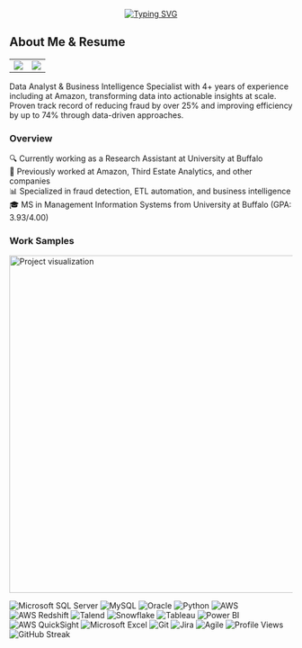 <p align="center">
  <a href="https://git.io/typing-svg">
    <img src="https://readme-typing-svg.herokuapp.com?font=Roboto&size=30&duration=3000&pause=500&color=6A82FB&center=true&vCenter=true&width=500&lines=Data+Analyst;Business+Intelligence+Specialist;ETL+Developer;Business+Analyst" alt="Typing SVG" />
  </a>
</p>


## About Me & Resume

<table width="100%">
  <tr>
    <td align="left">
        <a href="https://lokeshbollini.github.io/" onclick="window.open(this.href, '_blank'); return false;">
            <img src="https://img.shields.io/badge/About%20Me-Click%20Here-blue?style=for-the-badge">
        </a>
    </td>
    <td align="right">
        <a href="https://raw.githubusercontent.com/lokeshbollini/lokeshbollini.github.io/main/assets/Resume.pdf" target="_blank" rel="noopener noreferrer">
            <img src="https://img.shields.io/badge/Download%20Resume-PDF-red?style=for-the-badge">
        </a>
    </td>
  </tr>
</table>


Data Analyst & Business Intelligence Specialist with 4+ years of experience including at Amazon, transforming data into actionable insights at scale. Proven track record of reducing fraud by over 25% and improving efficiency by up to 74% through data-driven approaches.

### Overview
🔍 Currently working as a Research Assistant at University at Buffalo  
🚀 Previously worked at Amazon, Third Estate Analytics, and other companies  
📊 Specialized in fraud detection, ETL automation, and business intelligence  
🎓 MS in Management Information Systems from University at Buffalo (GPA: 3.93/4.00)  

### Work Samples
<img src="https://github.com/lokeshbollini/Gif/blob/main/Gif-proj.gif" width="600" alt="Project visualization"/>

<img src="https://img.shields.io/badge/Microsoft%20SQL%20Server-CC2927?style=for-the-badge&logo=microsoft%20sql%20server&logoColor=white" alt="Microsoft SQL Server"/> <img src="https://img.shields.io/badge/MySQL-005C84?style=for-the-badge&logo=mysql&logoColor=white" alt="MySQL"/> <img src="https://img.shields.io/badge/Oracle-F80000?style=for-the-badge&logo=Oracle&logoColor=white" alt="Oracle"/>  <img src="https://img.shields.io/badge/Python-3776AB?style=for-the-badge&logo=python&logoColor=white" alt="Python"/> <img src="https://img.shields.io/badge/AWS-232F3E?style=for-the-badge&logo=amazon-aws&logoColor=white" alt="AWS"/> <img src="https://img.shields.io/badge/AWS%20Redshift-8C4FFF?style=for-the-badge&logo=amazon-aws&logoColor=white" alt="AWS Redshift"/> <img src="https://img.shields.io/badge/Talend-FF6D70?style=for-the-badge&logo=Talend&logoColor=white" alt="Talend"/>  <img src="https://img.shields.io/badge/Snowflake-29B5E8?style=for-the-badge&logo=snowflake&logoColor=white" alt="Snowflake"/> <img src="https://img.shields.io/badge/Tableau-E97627?style=for-the-badge&logo=Tableau&logoColor=white" alt="Tableau"/> <img src="https://img.shields.io/badge/Power%20BI-F2C811?style=for-the-badge&logo=power-bi&logoColor=black" alt="Power BI"/> <img src="https://img.shields.io/badge/AWS%20QuickSight-FF9900?style=for-the-badge&logo=amazon-aws&logoColor=white" alt="AWS QuickSight"/> <img src="https://img.shields.io/badge/Microsoft_Excel-217346?style=for-the-badge&logo=microsoft-excel&logoColor=white" alt="Microsoft Excel"/>  <img src="https://img.shields.io/badge/Git-F05032?style=for-the-badge&logo=git&logoColor=white" alt="Git"/> <img src="https://img.shields.io/badge/Jira-0052CC?style=for-the-badge&logo=Jira&logoColor=white" alt="Jira"/> <img src="https://img.shields.io/badge/Agile-008080?style=for-the-badge&logo=agile&logoColor=white" alt="Agile"/>                  ![Profile Views](https://komarev.com/ghpvc/?username=lokeshbollini&color=brightgreen)  
![GitHub Streak](https://github-readme-streak-stats.herokuapp.com/?user=lokeshbollini&theme=radical)



 


 
  


 
 
 
 
 

  
 




 











